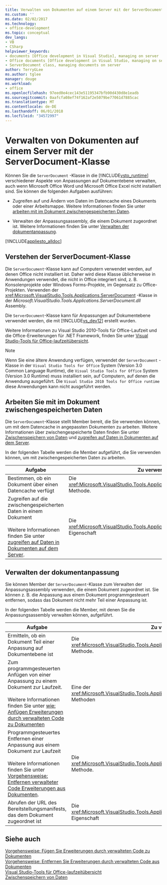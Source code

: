 ```yaml
---
title: Verwalten von Dokumenten auf einem Server mit der ServerDocument-Klasse
ms.custom: ''
ms.date: 02/02/2017
ms.technology:
- office-development
ms.topic: conceptual
dev_langs:
- VB
- CSharp
helpviewer_keywords:
- documents [Office development in Visual Studio], managing on server
- Office documents [Office development in Visual Studio, managing on server
- ServerDocument class, managing documents on server
author: TerryGLee
ms.author: tglee
manager: douge
ms.workload:
- office
ms.openlocfilehash: 97eed0e4cec143e51195347bfb90d430d8e1eadb
ms.sourcegitcommit: 0aafcfa08ef74f162af2e5079be77061d7885cac
ms.translationtype: MT
ms.contentlocale: de-DE
ms.lasthandoff: 06/01/2018
ms.locfileid: "34572997"
---
```

# <a name="manage-documents-on-a-server-by-using-the-serverdocument-class"></a>Verwalten von Dokumenten auf einem Server mit der ServerDocument-Klasse
  Können Sie die `ServerDocument` -Klasse in die [!INCLUDE[vsto_runtime](../vsto/includes/vsto-runtime-md.md)] verschiedener Aspekte von Anpassungen auf Dokumentebene verwalten, auch wenn Microsoft Office Word und Microsoft Office Excel nicht installiert sind. Sie können die folgenden Aufgaben ausführen:  
  
-   Zugreifen auf und Ändern von Daten im Datencache eines Dokuments oder einer Arbeitsmappe. Weitere Informationen finden Sie unter [arbeiten mit im Dokument zwischengespeicherten Daten](#CachedData).  
  
-   Verwalten der Anpassungsassembly, die einem Dokument zugeordnet ist. Weitere Informationen finden Sie unter [Verwalten der dokumentanpassung](#CustomizationInfo).  
  
 [!INCLUDE[appliesto_alldoc](../vsto/includes/appliesto-alldoc-md.md)]  
  
## <a name="understand-the-serverdocument-class"></a>Verstehen der ServerDocument-Klasse  
 Die `ServerDocument`-Klasse kann auf Computern verwendet werden, auf denen Office nicht installiert ist. Daher wird diese Klasse üblicherweise in Anwendungen verwendet, die nicht in Office integriert sind, z. B. Konsolenprojekte oder Windows Forms-Projekte, im Gegensatz zu Office-Projekten. Verwenden der <xref:Microsoft.VisualStudio.Tools.Applications.ServerDocument> -Klasse in der *Microsoft.VisualStudio.Tools.Applications.ServerDocument.dll* Assembly.  
  
 Die `ServerDocument`-Klasse kann für Anpassungen auf Dokumentebene verwendet werden, die mit [!INCLUDE[vs_dev12](../vsto/includes/vs-dev12-md.md)] erstellt wurden.  
  
 Weitere Informationen zu Visual Studio 2010-Tools für Office-Laufzeit und die Office-Erweiterungen für .NET Framework, finden Sie unter [Visual Studio-Tools für Office-laufzeitübersicht](../vsto/visual-studio-tools-for-office-runtime-overview.md).  
  
> [!NOTE]  
>  Wenn Sie eine ältere Anwendung verfügen, verwendet der `ServerDocument` -Klasse in der `Visual Studio Tools for Office` System (Version 3.0 Common Language Runtime), die `Visual Studio Tools for Office` System (Version 3.0 Runtime) muss installiert sein, auf Computern, auf denen die Anwendung ausgeführt. Die `Visual Studio 2010 Tools for Office runtime` diese Anwendungen kann nicht ausgeführt werden.  
  
##  <a name="CachedData"></a> Arbeiten Sie mit im Dokument zwischengespeicherten Daten  
 Die `ServerDocument`-Klasse stellt Member bereit, die Sie verwenden können, um mit dem Datencache in angepassten Dokumenten zu arbeiten. Weitere Informationen über zwischengespeicherte Daten finden Sie unter [Zwischenspeichern von Daten](../vsto/caching-data.md) und [zugreifen auf Daten in Dokumenten auf dem Server](../vsto/accessing-data-in-documents-on-the-server.md).  
  
 In der folgenden Tabelle werden die Member aufgeführt, die Sie verwenden können, um mit zwischengespeicherten Daten zu arbeiten.  
  
|Aufgabe|Zu verwendender Member|  
|----------|-------------------|  
|Bestimmen, ob ein Dokument über einen Datencache verfügt|Die <xref:Microsoft.VisualStudio.Tools.Applications.ServerDocument.IsCacheEnabled%2A>-Methode.|  
|Zugreifen auf die zwischengespeicherten Daten in einem Dokument<br /><br /> Weitere Informationen finden Sie unter [zugreifen auf Daten in Dokumenten auf dem Server](../vsto/accessing-data-in-documents-on-the-server.md).|Die <xref:Microsoft.VisualStudio.Tools.Applications.ServerDocument.CachedData%2A>-Eigenschaft|  
  
##  <a name="CustomizationInfo"></a> Verwalten der dokumentanpassung  
 Sie können Member der `ServerDocument`-Klasse zum Verwalten der Anpassungsassembly verwenden, die einem Dokument zugeordnet ist. Sie können z. B. die Anpassung aus einem Dokument programmgesteuert entfernen, sodass das Dokument nicht mehr Teil einer Anpassung ist.  
  
 In der folgenden Tabelle werden die Member, mit denen Sie die Anpassungsassembly verwalten können, aufgeführt.  
  
|Aufgabe|Zu verwendender Member|  
|----------|-------------------|  
|Ermitteln, ob ein Dokument Teil einer Anpassung auf Dokumentebene ist|Die <xref:Microsoft.VisualStudio.Tools.Applications.ServerDocument.GetCustomizationVersion%2A>-Methode.|  
|Zum programmgesteuerten Anfügen von einer Anpassung zu einem Dokument zur Laufzeit.<br /><br /> Weitere Informationen finden Sie unter [wie: Anfügen Erweiterungen durch verwalteten Code zu Dokumenten](../vsto/how-to-attach-managed-code-extensions-to-documents.md)|Eine der <xref:Microsoft.VisualStudio.Tools.Applications.ServerDocument.AddCustomization%2A>-Methoden|  
|Programmgesteuertes Entfernen einer Anpassung aus einem Dokument zur Laufzeit<br /><br /> Weitere Informationen finden Sie unter [Vorgehensweise: Entfernen verwalteter Code Erweiterungen aus Dokumenten](../vsto/how-to-remove-managed-code-extensions-from-documents.md).|Die <xref:Microsoft.VisualStudio.Tools.Applications.ServerDocument.RemoveCustomization%2A>-Methode.|  
|Abrufen der URL des Bereitstellungsmanifests, das dem Dokument zugeordnet ist|Die <xref:Microsoft.VisualStudio.Tools.Applications.ServerDocument.DeploymentManifestUrl%2A>-Eigenschaft|  
  
## <a name="see-also"></a>Siehe auch  
 [Vorgehensweise: Fügen Sie Erweiterungen durch verwalteten Code zu Dokumenten](../vsto/how-to-attach-managed-code-extensions-to-documents.md)   
 [Vorgehensweise: Entfernen Sie Erweiterungen durch verwalteten Code aus Dokumenten](../vsto/how-to-remove-managed-code-extensions-from-documents.md)   
 [Visual Studio-Tools für Office-laufzeitübersicht](../vsto/visual-studio-tools-for-office-runtime-overview.md)   
 [Zwischenspeichern von Daten](../vsto/caching-data.md)  
  